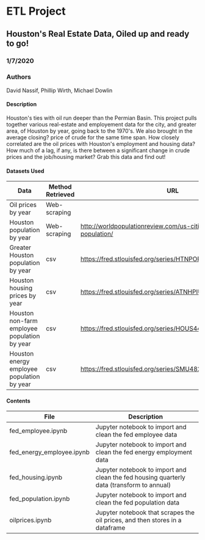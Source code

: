# ETL Project
## Houston's Real Estate Data, Oiled up and ready to go!
### 1/7/2020
### Authors
David Nassif, Phillip Wirth, Michael Dowlin

#### Description
Houston's ties with oil run deeper than the Permian Basin.  This project pulls together various real-estate and employement data for the city, and greater area, of Houston by year, going back to the 1970's.  We also brought in the average closing? price of crude for the same time span.  How closely correlated are the oil prices with Houston's employment and housing data?  How much of a lag, if any, is there between a significant change in crude prices and the job/housing market?  Grab this data and find out!

#### Datasets Used
| Data                         | Method Retrieved           | URL                                                                 |
|------------------------------|----------------------------|---------------------------------------------------------------------|
|Oil prices by year	           |Web-scraping	              |                                                                     |
|Houston population by year	   |Web-scraping	              |http://worldpopulationreview.com/us-cities/houston-population/       |
|Greater Houston population by year|	csv	| https://fred.stlouisfed.org/series/HTNPOP         |
|Houston housing prices by year|	csv	|https://fred.stlouisfed.org/series/ATNHPIUS26420Q |
|Houston non-farm employee population by year	|csv	|https://fred.stlouisfed.org/series/HOUS448NA |
|Houston energy employee population by year|	csv	|https://fred.stlouisfed.org/series/SMU48264201021100001SA |

#### Contents
| File                         | Description                                                                                     |
|------------------------------|-------------------------------------------------------------------------------------------------|
|fed_employee.ipynb               | Jupyter notebook to import and clean the fed employee data |
|fed_energy_employee.ipynb            | Jupyter notebook to import and clean the fed energy employment data |
|fed_housing.ipynb               | Jupyter notebook to import and clean the fed housing quarterly data (transform to annual)|
|fed_population.ipynb             | Jupyter notebook to import and clean the fed population data|
|oilprices.ipynb                 | Jupyter notebook that scrapes the oil prices, and then stores in a dataframe |

  

